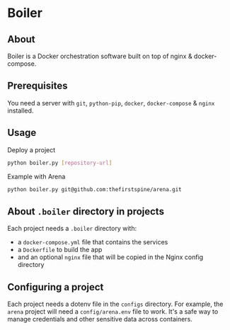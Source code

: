 # Boiler

## About

Boiler is a Docker orchestration software built on top of nginx & docker-compose.

## Prerequisites

You need a server with `git`, `python-pip`, `docker`, `docker-compose` & `nginx` installed.

## Usage

Deploy a project

```bash
python boiler.py [repository-url]
```

Example with Arena

```bash
python boiler.py git@github.com:thefirstspine/arena.git
```

## About `.boiler` directory in projects

Each project needs a `.boiler` directory with:

- a `docker-compose.yml` file that contains the services
- a `Dockerfile` to build the app
- and an optional `nginx` file that will be copied in the Nginx config directory

## Configuring a project

Each project needs a dotenv file in the `configs` directory. For example, the `arena` project will need a `config/arena.env` file to work. It's a safe way to manage credentials and other sensitive data across containers.
